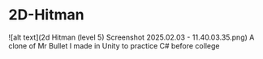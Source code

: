 # 2D-Hitman
![alt text](2d Hitman (level 5) Screenshot 2025.02.03 - 11.40.03.35.png)
A clone of Mr Bullet I made in Unity to practice C# before college
